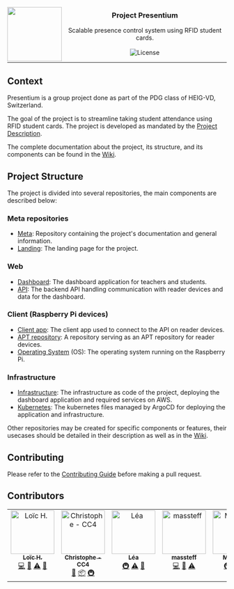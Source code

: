 <p>
<img align="left" width="125" height="125" src="https://avatars.githubusercontent.com/u/174350723?s=200&v=4">
<h3 align="center">
  Project Presentium
</h3>

<p align="center">
  Scalable presence control system using RFID student cards.
  <br/><br/>
  <img src="https://img.shields.io/badge/license-MIT-darkgreen" alt="License" />
</p>
</p>

---

## Context

Presentium is a group project done as part of the PDG class of HEIG-VD, Switzerland. 

The goal of the project is to streamline taking student attendance using RFID student cards.
The project is developed as mandated by the [Project Description](https://github.com/presentium/meta/wiki/Project-Description).

The complete documentation about the project, its structure, and its components can be found in the [Wiki][meta-wiki].

## Project Structure

The project is divided into several repositories, the main components are described below:

### Meta repositories
- [Meta][repo-meta]: Repository containing the project's documentation and general information.
- [Landing][repo-landing]: The landing page for the project.

### Web
- [Dashboard][repo-dashboard]: The dashboard application for teachers and students.
- [API][repo-api]: The backend API handling communication with reader devices and data for the dashboard.

### Client (Raspberry Pi devices)
- [Client app][repo-client-app]: The client app used to connect to the API on reader devices.
- [APT repository][repo-deb]: A repository serving as an APT repository for reader devices.
- [Operating System][repo-os] (OS): The operating system running on the Raspberry Pi.

### Infrastructure
- [Infrastructure][repo-infra]: The infrastructure as code of the project, deploying the dashboard application and required services on AWS.
- [Kubernetes][repo-k8s]: The kubernetes files managed by ArgoCD for deploying the application and infrastructure.


Other repositories may be created for specific components or features, their usecases should be detailed in their description as well as in the [Wiki][meta-wiki].

## Contributing

Please refer to the [Contributing Guide][contributing] before making a pull request.

## Contributors

<!-- ALL-CONTRIBUTORS-LIST:START - Do not remove or modify this section -->
<!-- prettier-ignore-start -->
<!-- markdownlint-disable -->
<table>
  <tbody>
    <tr>
      <td align="center" valign="top" width="14.28%"><a href="https://github.com/Lutonite"><img src="https://avatars.githubusercontent.com/u/21953109?v=4?s=100" width="100px;" alt="Loïc H."/><br /><sub><b>Loïc H.</b></sub></a><br /><a href="https://github.com/presentium/app/commits?author=Lutonite" title="Code">💻</a> <a href="https://github.com/presentium/app/commits?author=Lutonite" title="Documentation">📖</a> <a href="https://github.com/presentium/app/commits?author=Lutonite" title="Tests">⚠️</a> <a href="https://github.com/presentium/app/pulls?q=is%3Apr+reviewed-by%3ALutonite" title="Reviewed Pull Requests">👀</a></td>
      <td align="center" valign="top" width="14.28%"><a href="https://github.com/DACC4"><img src="https://avatars.githubusercontent.com/u/46499354?v=4?s=100" width="100px;" alt="Christophe - CC4"/><br /><sub><b>Christophe - CC4</b></sub></a><br /><a href="#tool-DACC4" title="Tools">🔧</a> <a href="#platform-DACC4" title="Packaging/porting to new platform">📦</a> <a href="#infra-DACC4" title="Infrastructure (Hosting, Build-Tools, etc)">🚇</a></td>
      <td align="center" valign="top" width="14.28%"><a href="https://github.com/spiritclaw"><img src="https://avatars.githubusercontent.com/u/46258367?v=4?s=100" width="100px;" alt="Léa"/><br /><sub><b>Léa</b></sub></a><br /><a href="#infra-spiritclaw" title="Infrastructure (Hosting, Build-Tools, etc)">🚇</a> <a href="https://github.com/presentium/app/commits?author=spiritclaw" title="Tests">⚠️</a> <a href="#tool-spiritclaw" title="Tools">🔧</a></td>
      <td align="center" valign="top" width="14.28%"><a href="https://github.com/massteff"><img src="https://avatars.githubusercontent.com/u/42839432?v=4?s=100" width="100px;" alt="massteff"/><br /><sub><b>massteff</b></sub></a><br /><a href="https://github.com/presentium/app/commits?author=massteff" title="Code">💻</a> <a href="https://github.com/presentium/app/commits?author=massteff" title="Documentation">📖</a> <a href="https://github.com/presentium/app/commits?author=massteff" title="Tests">⚠️</a></td>
      <td align="center" valign="top" width="14.28%"><a href="https://github.com/Mystere98"><img src="https://avatars.githubusercontent.com/u/38164068?v=4?s=100" width="100px;" alt="Mystere"/><br /><sub><b>Mystere</b></sub></a><br /><a href="#infra-Mystere98" title="Infrastructure (Hosting, Build-Tools, etc)">🚇</a> <a href="#security-Mystere98" title="Security">🛡️</a> <a href="#tool-Mystere98" title="Tools">🔧</a></td>
    </tr>
  </tbody>
</table>

<!-- markdownlint-restore -->
<!-- prettier-ignore-end -->

<!-- ALL-CONTRIBUTORS-LIST:END -->

[repo-meta]: https://github.com/presentium/meta
[repo-dashboard]: https://github.com/presentium/dashboard
[repo-api]: https://github.com/presentium/api
[repo-infra]: https://github.com/presentium/infrastructure
[repo-os]: https://github.com/presentium/os
[repo-landing]: https://github.com/presentium/landing
[repo-client-app]: https://github.com/presentium/rpi-client-app
[repo-deb]: https://github.com/presentium/deb
[repo-k8s]: https://github.com/presentium/kubernetes

[meta-wiki]: https://github.com/presentium/meta/wiki

[contributing]: https://github.com/presentium/meta/blob/main/CONTRIBUTING.md
[bill-of-specs]: https://github.com/presentium/meta/wiki/Cahier-des-charges
